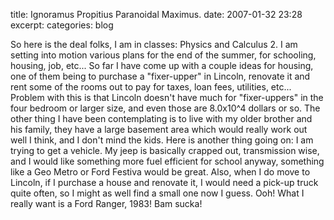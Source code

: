 title: Ignoramus Propitius Paranoidal Maximus.
date: 2007-01-32 23:28
excerpt: 
categories: blog

So here is the deal folks, I am in classes: Physics and Calculus 2\. I am setting into motion various plans for the end of the summer, for schooling, housing, job, etc... So far I have come up with a couple ideas for housing, one of them being to purchase a "fixer-upper" in Lincoln, renovate it and rent some of the rooms out to pay for taxes, loan fees, utilities, etc... Problem with this is that Lincoln doesn't have much for "fixer-uppers" in the four bedroom or larger size, and even those are 8.0x10^4 dollars or so. The other thing I have been contemplating is to live with my older brother and his family, they have a large basement area which would really work out well I think, and I don't mind the kids. Here is another thing going on: I am trying to get a vehicle. My jeep is basically crapped out, transmission wise, and I would like something more fuel efficient for school anyway, something like a Geo Metro or Ford Festiva would be great. Also, when I do move to Lincoln, if I purchase a house and renovate it, I would need a pick-up truck quite often, so I might as well find a small one now I guess. Ooh! What I really want is a Ford Ranger, 1983! Bam sucka!